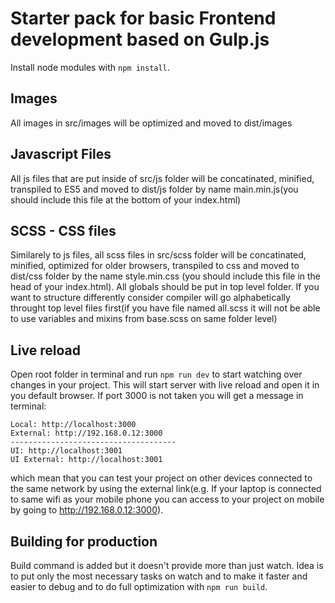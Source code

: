 # Starter pack for basic Frontend development based on Gulp.js

Install node modules with `npm install`.

## Images
All images in src/images will be optimized and moved to dist/images

## Javascript Files
All js files that are put inside of src/js folder will be concatinated, minified, transpiled to ES5 and moved to dist/js folder by name main.min.js(you should include this file at the bottom of your index.html)

## SCSS - CSS files
Similarely to js files, all scss files in src/scss folder will be concatinated, minified, optimized for older browsers, transpiled to css and moved to dist/css folder by the name style.min.css (you should include this file in the head of your index.html). All globals should be put in top level folder. If you want to structure differently consider compiler will go alphabetically throught top level files first(if you have file named all.scss it will not be able to use variables and mixins from base.scss on same folder level)

## Live reload
Open root folder in terminal and run `npm run dev` to start watching over changes in your project. This will start server with live reload and open it in you default browser. If port 3000 is not taken you will get a message in terminal:

    Local: http://localhost:3000
    External: http://192.168.0.12:3000
    -------------------------------------
    UI: http://localhost:3001
    UI External: http://localhost:3001 

which mean that you can test your project on other devices connected to the same network by using the external link(e.g. If your laptop is connected to same wifi as your mobile phone you can access to your project on mobile by going to http://192.168.0.12:3000).

## Building for production
Build command is added but it doesn't provide more than just watch. Idea is to put only the most necessary tasks on watch and to make it faster and easier to debug and to do full optimization with `npm run build`.